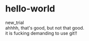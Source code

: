 # hello-world
new_trial  
ahhhh, that's good, but not that good.  
it is fucking demanding to use git!!